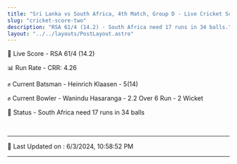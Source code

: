 ```yaml
---
title: "Sri Lanka vs South Africa, 4th Match, Group D - Live Cricket Score"
slug: "cricket-score-two"
description: "RSA 61/4 (14.2) - South Africa need 17 runs in 34 balls."
layout: "../../layouts/PostLayout.astro"
---
```


🔴 Live Score - RSA 61/4 (14.2)  

📊 Run Rate - CRR: 4.26  

✊ Current Batsman - Heinrich Klaasen - 5(14)  

✊ Current Bowler - Wanindu Hasaranga - 2.2 Over 6 Run - 2 Wicket  

📑 Status - South Africa need 17 runs in 34 balls

<br />

***

📝 Last Updated on : 6/3/2024, 10:58:52 PM

***

